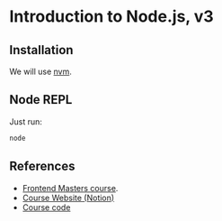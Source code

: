# Introduction to Node.js, v3

## Installation

We will use [nvm](https://github.com/nvm-sh/nvm?tab=readme-ov-file#installing-and-updating).

## Node REPL

Just run:

```bash
node
```

## References

- [Frontend Masters course](https://frontendmasters.com/courses/node-js-v3/).
- [Course Website (Notion)](https://scottmoss.notion.site/Intro-to-Node-js-V3-7c8e4ccaebf94b839f425fff13dcc44c)
- [Course code](https://github.com/Hendrixer/intro-node-v3)
